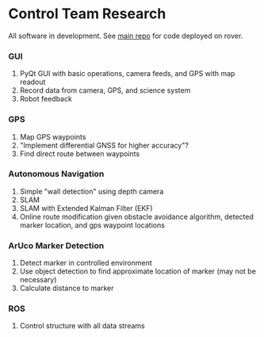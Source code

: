 # Control Team Research

All software in development. See [main repo](https://github.com/roboticsatiowa/UIRobotics) for code deployed on rover.

### GUI
1. PyQt GUI with basic operations, camera feeds, and GPS with map readout
2. Record data from camera, GPS, and science system
3. Robot feedback

### GPS
1. Map GPS waypoints
2. "Implement differential GNSS for higher accuracy"?
3. Find direct route between waypoints

### Autonomous Navigation
1. Simple "wall detection" using depth camera
2. SLAM
3. SLAM with Extended Kalman Filter (EKF)
4. Online route modification given obstacle avoidance algorithm, detected marker location, and gps waypoint locations

### ArUco Marker Detection
1. Detect marker in controlled environment
2. Use object detection to find approximate location of marker (may not be necessary)
3. Calculate distance to marker

### ROS
1. Control structure with all data streams
